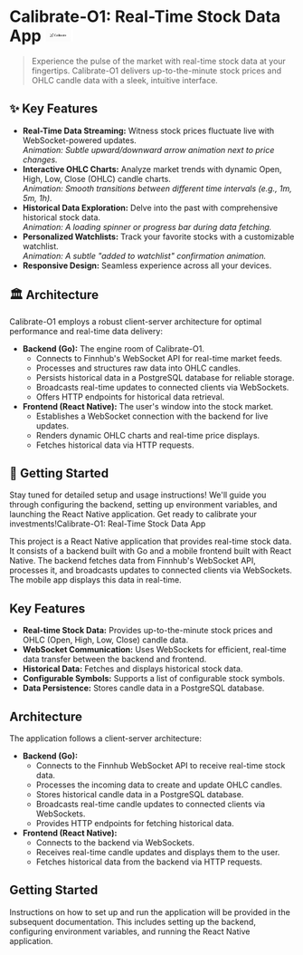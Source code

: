 # Calibrate-O1: Real-Time Stock Data App <img src="/public/logo.png" alt="Calibrate-O1 Logo" width="50"/>

> Experience the pulse of the market with real-time stock data at your fingertips. Calibrate-O1 delivers up-to-the-minute stock prices and OHLC candle data with a sleek, intuitive interface.

## ✨ Key Features

*   **Real-Time Data Streaming:** Witness stock prices fluctuate live with WebSocket-powered updates.
    <br> *Animation: Subtle upward/downward arrow animation next to price changes.*
*   **Interactive OHLC Charts:** Analyze market trends with dynamic Open, High, Low, Close (OHLC) candle charts.
    <br> *Animation: Smooth transitions between different time intervals (e.g., 1m, 5m, 1h).*
*   **Historical Data Exploration:** Delve into the past with comprehensive historical stock data.
    <br> *Animation: A loading spinner or progress bar during data fetching.*
*   **Personalized Watchlists:** Track your favorite stocks with a customizable watchlist.
    <br> *Animation: A subtle "added to watchlist" confirmation animation.*
*   **Responsive Design:** Seamless experience across all your devices.

## 🏛️ Architecture

Calibrate-O1 employs a robust client-server architecture for optimal performance and real-time data delivery:

*   **Backend (Go):** The engine room of Calibrate-O1.
    *   Connects to Finnhub's WebSocket API for real-time market feeds.
    *   Processes and structures raw data into OHLC candles.
    *   Persists historical data in a PostgreSQL database for reliable storage.
    *   Broadcasts real-time updates to connected clients via WebSockets.
    *   Offers HTTP endpoints for historical data retrieval.
*   **Frontend (React Native):** The user's window into the stock market.
    *   Establishes a WebSocket connection with the backend for live updates.
    *   Renders dynamic OHLC charts and real-time price displays.
    *   Fetches historical data via HTTP requests.

## 🚀 Getting Started

Stay tuned for detailed setup and usage instructions! We'll guide you through configuring the backend, setting up environment variables, and launching the React Native application. Get ready to calibrate your investments!Calibrate-O1: Real-Time Stock Data App

This project is a React Native application that provides real-time stock data. It consists of a backend built with Go and a mobile frontend built with React Native. The backend fetches data from Finnhub's WebSocket API, processes it, and broadcasts updates to connected clients via WebSockets. The mobile app displays this data in real-time.

## Key Features

*   **Real-time Stock Data:** Provides up-to-the-minute stock prices and OHLC (Open, High, Low, Close) candle data.
*   **WebSocket Communication:** Uses WebSockets for efficient, real-time data transfer between the backend and frontend.
*   **Historical Data:** Fetches and displays historical stock data.
*   **Configurable Symbols:** Supports a list of configurable stock symbols.
*   **Data Persistence:** Stores candle data in a PostgreSQL database.

## Architecture

The application follows a client-server architecture:

*   **Backend (Go):**
    *   Connects to the Finnhub WebSocket API to receive real-time stock data.
    *   Processes the incoming data to create and update OHLC candles.
    *   Stores historical candle data in a PostgreSQL database.
    *   Broadcasts real-time candle updates to connected clients via WebSockets.
    *   Provides HTTP endpoints for fetching historical data.
*   **Frontend (React Native):**
    *   Connects to the backend via WebSockets.
    *   Receives real-time candle updates and displays them to the user.
    *   Fetches historical data from the backend via HTTP requests.

## Getting Started

Instructions on how to set up and run the application will be provided in the subsequent documentation. This includes setting up the backend, configuring environment variables, and running the React Native application.